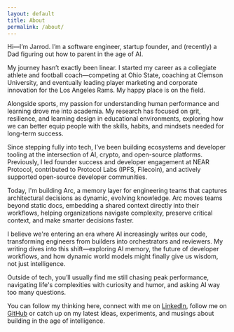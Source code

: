 ```yaml
---
layout: default
title: About
permalink: /about/
---
```


Hi—I’m Jarrod. I’m a software engineer, startup founder, and (recently) a Dad figuring out how to parent in the age of AI.

My journey hasn’t exactly been linear. I started my career as a collegiate athlete and football coach—competing at Ohio State, coaching at Clemson University, and eventually leading player marketing and corporate innovation for the Los Angeles Rams. My happy place is on the field. 

Alongside sports, my passion for understanding human performance and learning drove me into academia. My research has focused on grit, resilience, and learning design in educational environments, exploring how we can better equip people with the skills, habits, and mindsets needed for long-term success.

Since stepping fully into tech, I’ve been building ecosystems and developer tooling at the intersection of AI, crypto, and open-source platforms. Previously, I led founder success and developer engagement at NEAR Protocol, contributed to Protocol Labs (IPFS, Filecoin), and actively supported open-source developer communities.

Today, I'm building Arc, a memory layer for engineering teams that captures architectural decisions as dynamic, evolving knowledge. Arc moves teams beyond static docs, embedding a shared context directly into their workflows, helping organizations navigate complexity, preserve critical context, and make smarter decisions faster.

I believe we're entering an era where AI increasingly writes our code, transforming engineers from builders into orchestrators and reviewers. My writing dives into this shift—exploring AI memory, the future of developer workflows, and how dynamic world models might finally give us wisdom, not just intelligence.

Outside of tech, you’ll usually find me still chasing peak performance, navigating life's complexities with curiosity and humor, and asking AI way too many questions.

You can follow my thinking here, connect with me on [LinkedIn](https://www.linkedin.com/in/jarrodbarnes), follow me on [GitHub](https://github.com/jbarnes850) or catch up on my latest ideas, experiments, and musings about building in the age of intelligence.
